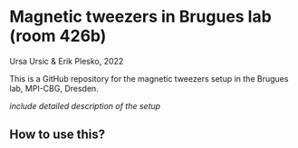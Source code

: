 # Magnetic tweezers in Brugues lab (room 426b)
Ursa Ursic & Erik Plesko, 2022

This is a GitHub repository for the magnetic tweezers setup in the Brugues lab, MPI-CBG, Dresden. 

_include detailed description of the setup_

## How to use this?






